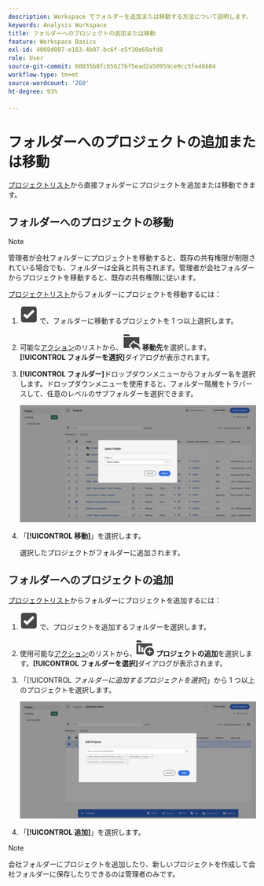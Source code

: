 ```yaml
---
description: Workspace でフォルダーを追加または移動する方法について説明します。
keywords: Analysis Workspace
title: フォルダーへのプロジェクトの追加または移動
feature: Workspace Basics
exl-id: 4008d087-e183-4b07-bc6f-e5f30e69afd8
role: User
source-git-commit: 60035b8fc65627bf5ead2a50959ce9cc5fe48604
workflow-type: tm+mt
source-wordcount: '260'
ht-degree: 93%

---
```


# フォルダーへのプロジェクトの追加または移動

[プロジェクトリスト](/help/analysis-workspace/build-workspace-project/freeform-overview.md#project-list)から直接フォルダーにプロジェクトを追加または移動できます。

## フォルダーへのプロジェクトの移動

>[!NOTE]
>
>管理者が会社フォルダーにプロジェクトを移動すると、既存の共有権限が制限されている場合でも、フォルダーは全員と共有されます。管理者が会社フォルダーからプロジェクトを移動すると、既存の共有権限に従います。
>

[プロジェクトリスト](/help/analysis-workspace/build-workspace-project/freeform-overview.md#project-list)からフォルダーにプロジェクトを移動するには：

1. ![SelectBox](/help/assets/icons/SelectBox.svg) で、フォルダーに移動するプロジェクトを 1 つ以上選択します。

1. 可能な[アクション](/help/analysis-workspace/build-workspace-project/freeform-overview.md#actions)のリストから、![FolderAddTo](/help/assets/icons/FolderAddTo.svg) **移動先**&#x200B;を選択します。**[!UICONTROL フォルダーを選択]**&#x200B;ダイアログが表示されます。

1. **[!UICONTROL フォルダー]**&#x200B;ドロップダウンメニューからフォルダー名を選択します。ドロップダウンメニューを使用すると、フォルダー階層をトラバースして、任意のレベルのサブフォルダーを選択できます。

   ![ドロップダウンメニューと使用可能なサブフォルダーを表示する「フォルダーを選択」ビュー。](/help/analysis-workspace/build-workspace-project/assets/add-projects.png)

1. 「**[!UICONTROL 移動]**」を選択します。


   選択したプロジェクトがフォルダーに追加されます。


## フォルダーへのプロジェクトの追加

[プロジェクトリスト](/help/analysis-workspace/build-workspace-project/freeform-overview.md#project-list)からフォルダーにプロジェクトを追加するには：

1. ![SelectBox](/help/assets/icons/SelectBox.svg) で、プロジェクトを追加するフォルダーを選択します。

1. 使用可能な[アクション](/help/analysis-workspace/build-workspace-project/freeform-overview.md#actions)のリストから、![ProjectAdd](/help/assets/icons/ProjectAdd.svg) **プロジェクトの追加**&#x200B;を選択します。**[!UICONTROL フォルダーを選択]**&#x200B;ダイアログが表示されます。

1. 「[!UICONTROL *フォルダーに追加するプロジェクトを選択*]」から 1 つ以上のプロジェクトを選択します。

   ![ドロップダウンメニューと使用可能なサブフォルダーを表示する「フォルダーを選択」ビュー。](/help/analysis-workspace/build-workspace-project/assets/add-projects-folder.png)

1. 「**[!UICONTROL 追加]**」を選択します。

>[!NOTE]
>
>会社フォルダーにプロジェクトを追加したり、新しいプロジェクトを作成して会社フォルダーに保存したりできるのは管理者のみです。
